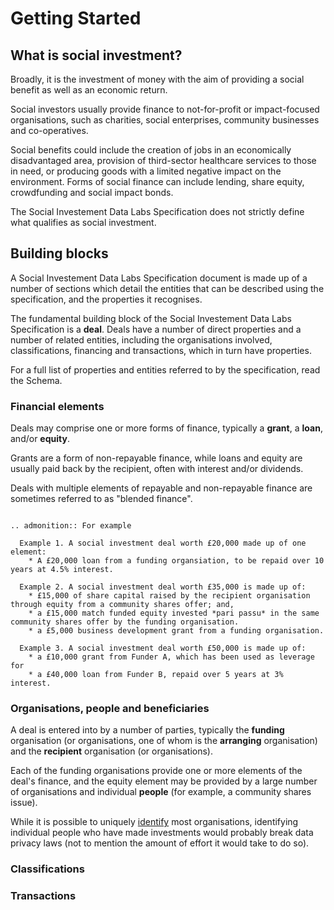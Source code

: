 Getting Started
========
## What is social investment?
Broadly, it is the investment of money with the aim of providing a social benefit as well as an economic return.

Social investors usually provide finance to not-for-profit or impact-focused organisations, such as charities, social enterprises, community businesses and co-operatives.

Social benefits could include the creation of jobs in an economically disadvantaged area, provision of third-sector healthcare services to those in need, or producing goods with a limited negative impact on the environment. Forms of social finance can include lending, share equity, crowdfunding and social impact bonds.

The Social Investement Data Labs Specification does not strictly define what qualifies as social investment.

## Building blocks

A Social Investement Data Labs Specification document is made up of a number of sections which detail the entities that can be described using the specification, and the properties it recognises.

The fundamental building block of the Social Investement Data Labs Specification is a **deal**. Deals have a number of direct properties and a number of related entities, including the organisations involved, classifications, financing and transactions, which in turn have properties.

For a full list of properties and entities referred to by the specification, read the Schema.

### Financial elements
Deals may comprise one or more forms of finance, typically a **grant**, a **loan**, and/or **equity**.

Grants are a form of non-repayable finance, while loans and equity are usually paid back by the recipient, often with interest and/or dividends.

Deals with multiple elements of repayable and non-repayable finance are sometimes referred to as "blended finance".

```eval_rst

.. admonition:: For example

  Example 1. A social investment deal worth £20,000 made up of one element:  
    * A £20,000 loan from a funding organsiation, to be repaid over 10 years at 4.5% interest.

  Example 2. A social investment deal worth £35,000 is made up of:  
    * £15,000 of share capital raised by the recipient organisation through equity from a community shares offer; and,
    * a £15,000 match funded equity invested *pari passu* in the same community shares offer by the funding organisation.  
    * a £5,000 business development grant from a funding organisation.  

  Example 3. A social investment deal worth £50,000 is made up of:  
    * a £10,000 grant from Funder A, which has been used as leverage for  
    * a £40,000 loan from Funder B, repaid over 5 years at 3% interest.  

```
### Organisations, people and beneficiaries  

A deal is entered into by a number of parties, typically the **funding** organisation (or organisations, one of whom is the **arranging** organisation) and the **recipient** organisation (or organisations).

Each of the funding organisations provide one or more elements of the deal's finance, and the equity element may be provided by a large number of organisations and individual **people** (for example, a community shares issue).

While it is possible to uniquely [identify](../identifiers) most organisations, identifying individual people who have made investments would probably break data privacy laws (not to mention the amount of effort it would take to do so).

### Classifications

### Transactions
